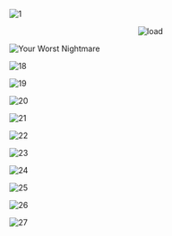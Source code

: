 
![1](https://github.com/Sumonta056/Rent_IT-App/assets/61287791/40d1a476-d612-48e5-b9cc-9d1a4b176243)

<div align = "center">
  
![load](image/2.png)

</div>

![Your Worst Nightmare](https://github.com/Sumonta056/Rent_IT-App/assets/61287791/392ea725-8772-4e64-af79-8d9ebbe8902e)

![18](https://github.com/Sumonta056/Rent_IT-App/assets/61287791/b80a5c5d-7974-43c5-a2c2-d232d8d6de75)


![19](https://github.com/Sumonta056/Rent_IT-App/assets/61287791/66d7649a-110e-409e-a7fa-fccd3e9366da)


![20](https://github.com/Sumonta056/Rent_IT-App/assets/61287791/e8e28ce0-0f62-46ba-a388-3c9e902b0067)


![21](https://github.com/Sumonta056/Rent_IT-App/assets/61287791/897f9058-e47c-449f-bd82-96f58d15f213)


![22](https://github.com/Sumonta056/Rent_IT-App/assets/61287791/1aee1eb8-08d7-4244-9d3a-1dfe7f059c66)



![23](https://github.com/Sumonta056/Rent_IT-App/assets/61287791/b781428f-2704-4869-91b9-1ae73bca5394)

![24](https://github.com/Sumonta056/Rent_IT-App/assets/61287791/c4248312-b501-47ea-8a64-b2457263ebe5)


![25](https://github.com/Sumonta056/Rent_IT-App/assets/61287791/b2583567-1188-4409-852a-b6d46f8b5278)

![26](https://github.com/Sumonta056/Rent_IT-App/assets/61287791/e12b8469-cc47-4574-aef3-80b128d7caa3)


![27](https://github.com/Sumonta056/Rent_IT-App/assets/61287791/eef308d4-d47d-409e-b107-5aa398f8d3a5)

